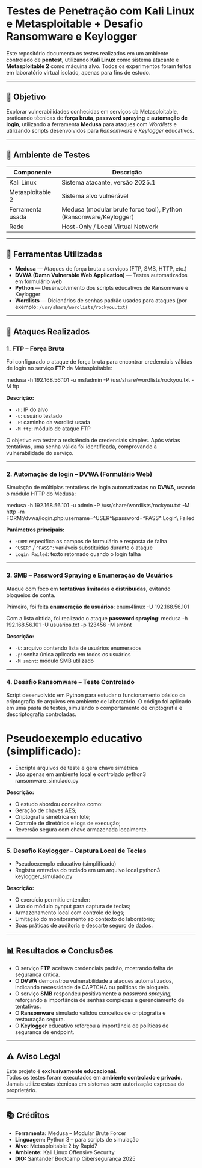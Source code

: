 # Testes de Penetração com Kali Linux e Metasploitable + Desafio Ransomware e Keylogger

Este repositório documenta os testes realizados em um ambiente controlado de **pentest**, utilizando **Kali Linux** como sistema atacante e **Metasploitable 2** como máquina alvo. Todos os experimentos foram feitos em laboratório virtual isolado, apenas para fins de estudo.

---

## 🎯 Objetivo
Explorar vulnerabilidades conhecidas em serviços da Metasploitable, praticando técnicas de **força bruta**, **password spraying** e **automação de login**, utilizando a ferramenta **Medusa** para ataques com *Wordlists* e utilizando scripts desenvolvidos para *Ransomware* e *Keylogger* educativos.

---

## 🧱 Ambiente de Testes

| Componente | Descrição |
|-------------|------------|
| Kali Linux | Sistema atacante, versão 2025.1 |
| Metasploitable 2 | Sistema alvo vulnerável |
| Ferramenta usada | Medusa (modular brute force tool), Python (Ransomware/Keylogger) |
| Rede | Host-Only / Local Virtual Network |

---

## 🔧 Ferramentas Utilizadas

- **Medusa** — Ataques de força bruta a serviços (FTP, SMB, HTTP, etc.)  
- **DVWA (Damn Vulnerable Web Application)** — Testes automatizados em formulário web
- **Python** — Desenvolvimento dos scripts educativos de Ransomware e Keylogger 
- **Wordlists** — Dicionários de senhas padrão usados para ataques (por exemplo: `/usr/share/wordlists/rockyou.txt`)  

---

## 🧠 Ataques Realizados

### 1. **FTP – Força Bruta**
Foi configurado o ataque de força bruta para encontrar credenciais válidas de login no serviço **FTP** da Metasploitable:

medusa -h 192.168.56.101 -u msfadmin -P /usr/share/wordlists/rockyou.txt -M ftp


**Descrição:**
- `-h`: IP do alvo  
- `-u`: usuário testado  
- `-P`: caminho da wordlist usada  
- `-M ftp`: módulo de ataque FTP  

O objetivo era testar a resistência de credenciais simples. Após várias tentativas, uma senha válida foi identificada, comprovando a vulnerabilidade do serviço.

---

### 2. **Automação de login – DVWA (Formulário Web)**
Simulação de múltiplas tentativas de login automatizadas no **DVWA**, usando o módulo HTTP do Medusa:

medusa -h 192.168.56.101 -u admin -P /usr/share/wordlists/rockyou.txt -M http -m FORM:/dvwa/login.php:username=^USER^&password=^PASS^:Login\ Failed


**Parâmetros principais:**
- `FORM`: especifica os campos de formulário e resposta de falha
- `^USER^` / `^PASS^`: variáveis substituídas durante o ataque
- `Login Failed`: texto retornado quando o login falha

---

### 3. **SMB – Password Spraying e Enumeração de Usuários**
Ataque com foco em **tentativas limitadas e distribuídas**, evitando bloqueios de conta.

Primeiro, foi feita **enumeração de usuários**:
enum4linux -U 192.168.56.101


Com a lista obtida, foi realizado o ataque **password spraying**:
medusa -h 192.168.56.101 -U usuarios.txt -p 123456 -M smbnt


**Descrição:**
- `-U`: arquivo contendo lista de usuários enumerados  
- `-p`: senha única aplicada em todos os usuários  
- `-M smbnt`: módulo SMB utilizado  

---

### 4. **Desafio Ransomware – Teste Controlado**
Script desenvolvido em Python para estudar o funcionamento básico da criptografia de arquivos em ambiente de laboratório.
O código foi aplicado em uma pasta de testes, simulando o comportamento de criptografia e descriptografia controladas.

# Pseudoexemplo educativo (simplificado):
 - Encripta arquivos de teste e gera chave simétrica
 - Uso apenas em ambiente local e controlado
python3 ransomware_simulado.py

**Descrição:**
- O estudo abordou conceitos como:
- Geração de chaves AES;
- Criptografia simétrica em lote;
- Controle de diretórios e logs de execução;
- Reversão segura com chave armazenada localmente.

---

### 5. **Desafio Keylogger – Captura Local de Teclas**
- Pseudoexemplo educativo (simplificado)
- Registra entradas do teclado em um arquivo local
python3 keylogger_simulado.py

**Descrição:**
- O exercício permitiu entender:
- Uso do módulo pynput para captura de teclas;
- Armazenamento local com controle de logs;
- Limitação do monitoramento ao contexto do laboratório;
- Boas práticas de auditoria e descarte seguro de dados.

---

## 📊 Resultados e Conclusões

- O serviço **FTP** aceitava credenciais padrão, mostrando falha de segurança crítica.  
- O **DVWA** demonstrou vulnerabilidade a ataques automatizados, indicando necessidade de CAPTCHA ou políticas de bloqueio.  
- O serviço **SMB** respondeu positivamente a *password spraying*, reforçando a importância de senhas complexas e gerenciamento de tentativas.
- O **Ransomware** simulado validou conceitos de criptografia e restauração segura.
- O **Keylogger** educativo reforçou a importância de políticas de segurança de endpoint.

---

## ⚠️ Aviso Legal

Este projeto é **exclusivamente educacional**.  
Todos os testes foram executados em **ambiente controlado e privado**.  
Jamais utilize estas técnicas em sistemas sem autorização expressa do proprietário.

---

## 📚 Créditos

- **Ferramenta:** Medusa – Modular Brute Forcer
- **Linguagem:** Python 3 – para scripts de simulação
- **Alvo:** Metasploitable 2 by Rapid7  
- **Ambiente:** Kali Linux Offensive Security
- **DIO:** Santander Bootcamp Cibersegurança 2025
